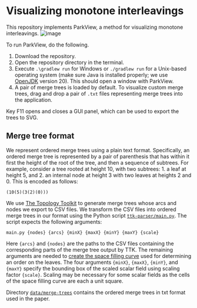 # Visualizing monotone interleavings
This repository implements ParkView, a method for visualizing monotone interleavings.
![image](https://github.com/user-attachments/assets/a3b2e169-3a10-4241-87f3-605546f360c0)

To run ParkView, do the following.
1. Download the repository.
2. Open the repository directory in the terminal.
3. Execute `.\gradlew run` for Windows or `./gradlew run` for a Unix-based operating system (make sure Java is installed properly; we use [OpenJDK](https://openjdk.org/) version 20). This should open a window with ParkView.
4. A pair of merge trees is loaded by default. To visualize custom merge trees, drag and drop a pair of `.txt` files representing merge trees into the application. 
  
Key F11 opens and closes a GUI panel, which can be used to export the trees to SVG.

## Merge tree format
We represent ordered merge trees using a plain text format.
Specifically, an ordered merge tree is represented by a pair of parenthesis that has within it first the height of the root of the tree, and then a sequence of subtrees.
For example, consider a tree rooted at height 10, with two subtrees: 1. a leaf at height 5, and 2. an internal node at height 3 with two leaves at heights 2 and 0.
This is encoded as follows:
```
(10(5)(3(2)(0)))
```
We use [The Topology Toolkit](https://topology-tool-kit.github.io/) to generate merge trees whose arcs and nodes we export to CSV files.
We transform the CSV files into ordered merge trees in our format using the Python script [`ttk-parser/main.py`](ttk-parser/main.py).
The script expects the following arguments: 
```
main.py {nodes} {arcs} {minX} {maxX} {minY} {maxY} {scale}
```
Here `{arcs}` and `{nodes}` are the paths to the CSV files containing the corresponding parts of the merge tree output by TTK.
The remaining arguments are needed to [create the space filling curve](https://github.com/jakubcerveny/gilbert/) used for determining an order on the leaves.
The four arguments `{minX}`, `{maxX}`, `{minY}`, and `{maxY}` specify the bounding box of the scaled scalar field using scaling factor `{scale}`.
Scaling may be necessary for some scalar fields as the cells of the space filling curve are each a unit square.

Directory [`data/merge-trees`](data/merge-trees) contains the ordered merge trees in txt format used in the paper.
